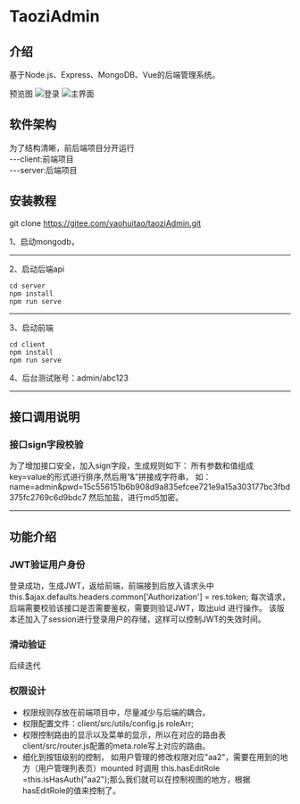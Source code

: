 # TaoziAdmin

## 介绍
基于Node.js、Express、MongoDB、Vue的后端管理系统。

预览图
![登录](http://yaohuitao.com/a/img/git/git_taoziAdmin_md1.jpg)
![主界面](http://yaohuitao.com/a/img/git/git_taoziAdmin_md2.jpg)

## 软件架构
为了结构清晰，前后端项目分开运行
    <br>---client:前端项目
    <br>---server:后端项目


## 安装教程
git clone https://gitee.com/yaohuitao/taoziAdmin.git

1、启动mongodb，

****

2、启动后端api

    cd server
    npm install
    npm run serve

****
3、启动前端

    cd client
    npm install
    npm run serve

4、后台测试账号：admin/abc123


****
## 接口调用说明
### 接口sign字段校验
为了增加接口安全，加入sign字段，生成规则如下：
所有参数和值组成 key=value的形式进行排序,然后用“&”拼接成字符串，
    如：name=admin&pwd=15c556151b6b908d9a835efcee721e9a15a303177bc3fbd375fc2769c6d9bdc7
然后加盐，进行md5加密。

****
## 功能介绍
### JWT验证用户身份
登录成功，生成JWT，返给前端，前端接到后放入请求头中
    this.$ajax.defaults.headers.common['Authorization'] = res.token;
每次请求，后端需要校验该接口是否需要鉴权，需要则验证JWT，取出uid 进行操作。
该版本还加入了session进行登录用户的存储，这样可以控制JWT的失效时间。

### 滑动验证
后续迭代


### 权限设计
* 权限规则存放在前端项目中，尽量减少与后端的耦合。
* 权限配置文件：client/src/utils/config.js  roleArr;
* 权限控制路由的显示以及菜单的显示，所以在对应的路由表client/src/router.js配置的meta.role写上对应的路由。
* 细化到按钮级别的控制，
    如用户管理的修改权限对应"aa2"，需要在用到的地方（用户管理列表页）mounted 时调用 this.hasEditRole =this.isHasAuth("aa2");那么我们就可以在控制视图的地方，根据hasEditRole的值来控制了。



